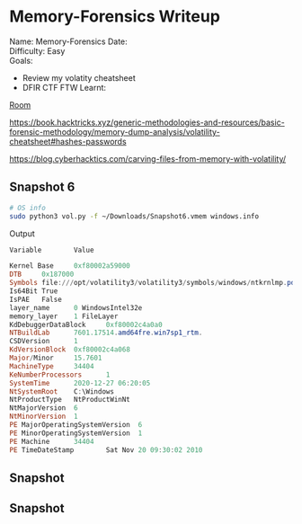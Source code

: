 # Memory-Forensics Writeup

Name: Memory-Forensics
Date:  
Difficulty: Easy  
Goals:  
- Review my volatity cheatsheet 
- DFIR CTF FTW
Learnt:


[Room](https://tryhackme.com/room/memoryforensics)

https://book.hacktricks.xyz/generic-methodologies-and-resources/basic-forensic-methodology/memory-dump-analysis/volatility-cheatsheet#hashes-passwords

https://blog.cyberhacktics.com/carving-files-from-memory-with-volatility/

## Snapshot 6

```bash
# OS info
sudo python3 vol.py -f ~/Downloads/Snapshot6.vmem windows.info
```
Output
```powershell
Variable        Value

Kernel Base     0xf80002a59000
DTB     0x187000
Symbols file:///opt/volatility3/volatility3/symbols/windows/ntkrnlmp.pdb/3844DBB920174967BE7AA4A2C20430FA-2.json.xz
Is64Bit True
IsPAE   False
layer_name      0 WindowsIntel32e
memory_layer    1 FileLayer
KdDebuggerDataBlock     0xf80002c4a0a0
NTBuildLab      7601.17514.amd64fre.win7sp1_rtm.
CSDVersion      1
KdVersionBlock  0xf80002c4a068
Major/Minor     15.7601
MachineType     34404
KeNumberProcessors      1
SystemTime      2020-12-27 06:20:05
NtSystemRoot    C:\Windows
NtProductType   NtProductWinNt
NtMajorVersion  6
NtMinorVersion  1
PE MajorOperatingSystemVersion  6
PE MinorOperatingSystemVersion  1
PE Machine      34404
PE TimeDateStamp        Sat Nov 20 09:30:02 2010
```

## Snapshot

## Snapshot 